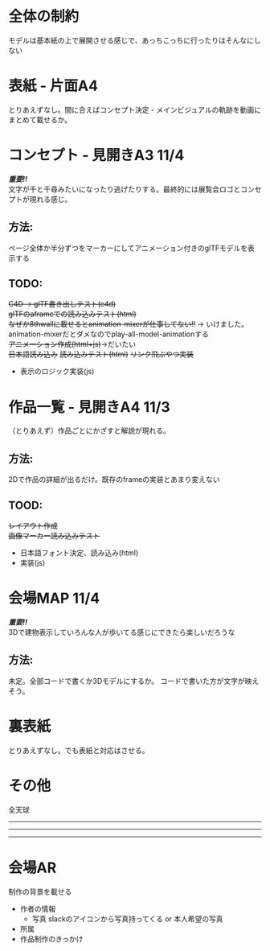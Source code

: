 # 全体の制約
モデルは基本紙の上で展開させる感じで、あっちこっちに行ったりはそんなにしない

# 表紙 - 片面A4
とりあえずなし。間に合えばコンセプト決定 - メインビジュアルの軌跡を動画にまとめて載せるか。

# コンセプト - 見開きA3 11/4
***重要!!***<br>
文字が千と千尋みたいになったり逃げたりする。最終的には展覧会ロゴとコンセプトが現れる感じ。
## 方法:
ページ全体か半分ずつをマーカーにしてアニメーション付きのglTFモデルを表示する
## TODO:
~~C4D -> glTF書き出しテスト(c4d)~~ <br>
~~glTFのaframeでの読み込みテスト(html)~~ <br>
~~なぜか8thwallに載せるとanimation-mixerが仕事してない!!~~
-> いけました。 animation-mixerだとダメなのでplay-all-model-animationする<br>
~~アニメーション作成(html+js)~~->だいたい<br>
~~日本語読み込み~~
~~読み込みテスト(html)~~
~~リンク飛ぶやつ実装~~
- 表示のロジック実装(js)

# 作品一覧 - 見開きA4 11/3
（とりあえず）作品ごとにかざすと解説が現れる。 
## 方法:
2Dで作品の詳細が出るだけ。既存のframeの実装とあまり変えない
## TOOD:
~~レイアウト作成~~<br>
~~画像マーカー読み込みテスト~~<br>
- 日本語フォント決定、読み込み(html)
- 実装(js)


# 会場MAP 11/4
***重要!!***<br>
3Dで建物表示していろんな人が歩いてる感じにできたら楽しいだろうな
## 方法:
未定。全部コードで書くか3Dモデルにするか。
コードで書いた方が文字が映えそう。

# 裏表紙
とりあえずなし。でも表紙と対応はさせる。

# その他
全天球



***
***
***
# 会場AR
制作の背景を載せる

- 作者の情報
    - 写真
    slackのアイコンから写真持ってくる or 本人希望の写真
- 所属
- 作品制作のきっかけ
